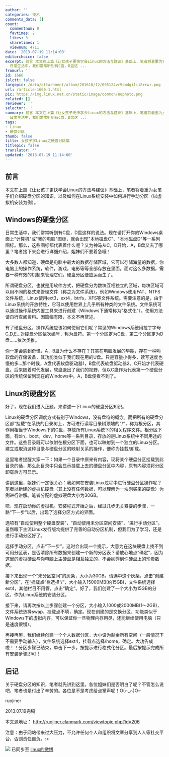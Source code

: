 ```yaml
---
author: ''
categories: 技术
comments_data: []
count:
  commentnum: 0
  favtimes: 2
  likes: 3
  sharetimes: 1
  viewnum: 4711
date: '2013-07-19 11:14:00'
editorchoice: false
excerpt: 前言 本文在上篇《让女孩子更快学会Linux的方法与建议》基础上，笔者将着重为女孩子们介绍硬盘分区的知识，以及如何在Linux系统安装中如何进行手动分区（以虚拟机安装为例）。
  日常生活中，我们常常听到有C盘，D盘这 ...
fromurl: ''
id: 1666
islctt: false
largepic: /data/attachment/album/201610/12/095124vr9cmdgilii8rrwr.png
url: /article-1666-1.html
pic: https://img.linux.net.cn/static/image/common/nophoto.png
related: []
reviewer: ''
selector: ''
summary: 前言 本文在上篇《让女孩子更快学会Linux的方法与建议》基础上，笔者将着重为女孩子们介绍硬盘分区的知识，以及如何在Linux系统安装中如何进行手动分区（以虚拟机安装为例）。
  日常生活中，我们常常听到有C盘，D盘这 ...
tags:
- Linux
- 硬盘分区
thumb: false
title: 女孩子学Linux之硬盘分区篇
titlepic: false
translator: ''
updated: '2013-07-19 11:14:00'
---
```


前言
--


本文在上篇《让女孩子更快学会Linux的方法与建议》基础上，笔者将着重为女孩子们介绍硬盘分区的知识，以及如何在Linux系统安装中如何进行手动分区（以虚拟机安装为例）。


Windows的硬盘分区
------------


日常生活中，我们常常听到有C盘，D盘这样的说法。现在请打开你的Windows桌面上"计算机"或"我的电脑"图标，就会出现"本地磁盘C"、"本地磁盘D"等一系列图标。那么，这些图标都代表着什么呢？又为神马从C，D开始，A，B盘又去了哪里？笔者接下来会进行详细介绍，姐妹们不要着急哦！


大多数人都知道，硬盘是电脑中最大的数据存储区域，它可以存储海量的数据。你电脑上的操作系统，软件，游戏，电影等等全部存放在里面。面对这么多数据，需要一种有效的机制来管理它们。硬盘分区便应运而生了。


所谓硬盘分区，也就是用软件方式，把硬盘分为数块互相独立的区域，每块区域可以用不同的格式来管理文件（称之为文件系统）。例如Windows使用FAT、NTFS文件系统，Linux使用ext3，ext4，btrfs，XFS等文件系统。需要注意的是，由于Linux系统的开放特性，它可以使用世界上几乎所有种类的文件系统。文件系统可以通过操作系统内置工具来进行创建（Windows下通常称为"格式化"）。使用方法请自行查阅资料。因篇幅有限，本文不再赘述。


有了硬盘分区，操作系统应该如何使用它们呢？常见的Windows系统用拉丁字母C,D,E…对硬盘分区依次编号，称为盘符。第一个分区定为C盘，第二个分区定为D盘……依次类推。


你一定会感到奇怪，A，B盘为什么不存在？其实在电脑发展的早期，存在一种叫软盘的存储设备，其功能类似于我们现在用的U盘。只是容量小得多，读写速度也慢的多…那个时候，A盘代表软盘驱动器1，B盘代表软盘驱动器2。C开始才代表硬盘。后来随着时代发展，软盘退出了我们的视野，但以C盘作为代表第一个硬盘分区的传统保留到现在的Windows中。A，B盘便看不到了。


Linux的硬盘分区
----------


好了，现在我们进入正题，来讲述一下Linux的硬盘分区知识。


Linux的硬盘分区调度方式有别于Windows，没有盘符的概念。而把所有的硬盘分区都"挂载"在系统的目录树上，方可进行读写目录树顶端的"/"，称为根分区，其作用相当于Windows下的C盘，存放所有Linux系统下的相关程序文件。根分区下面，有bin，boot，dev，home等一系列目录，存放的是Linux系统中不同用途的文件。这些目录既可以依附在根分区下面，也可以映射到一个独立的Linux分区。建立或取消这种目录与硬盘分区的映射关系的操作，便称为挂载/卸载。


这里笔者提醒大家一下：如果一个目录中原来有内容，现将某个硬盘分区挂载到此目录的话，那么此目录中只会显示挂载上去的硬盘分区中内容，原有内容须将分区卸载后方可显示。


讲到这里，姐妹们一定很关心：我如何在安装Linux过程中进行硬盘分区操作呢？笔者以新建的虚拟机硬盘（其上没有任何数据，可以理解为一块刚买来的硬盘）为例进行讲解。笔者分配的虚拟硬盘大小为30GB。


嗯，现在启动你的虚拟机。安装程式开始之后，经过几步无关紧要的步骤，一路“下一步”以后，出现了选择分区方式的界面。


选项有“自动使用整个硬盘安装”，“自动使用未分区空间安装”，“进行手动分区”。虽然眼下主流Linux发行版均提供了完善的自动分区机制，但我们为了学习，还是进行手动分区好了。


选择手动分区，点击“下一步”。这时会出现一个提示，大意为在这块硬盘上找不到可用分区表，是否清除所有数据来创建一个新的分区表？请放心地点“确定”，因为这里的虚拟硬盘与你电脑上主硬盘是相互独立的，不会妨碍到你硬盘上的珍贵数据。


接下来出现一个“未分区空间”的灰条，大小为30GB。请选中这个灰条，点击“创建新分区”，在“挂载点”栏选择“/”，大小输入15000MB(约15GB)，文件系统选择ext4，其他栏目不用管，点击“确定”。好了，我们创建了一个大小为15GB的分区，作为Linux系统的安装分区。


接下来，请再次按以上步骤创建一个分区，大小输入1000或2000MB(1～2GB)，文件系统选择swap，挂载点不填，确定。现在创建的是交换分区，功能类似于Windows下的虚拟内存，可以保证你一旦物理内存用尽，还能继续使用电脑（只是速度很慢）。


再接再厉，我们继续创建一个个人数据分区，大小设为剩余所有空间（一般情况下不需要手动输入），文件系统选择ext4，挂载点选择/home，确定。大功告成啦！！分区步骤已结束，单击下一步，按提示进行格式化分区。最后按提示完成所有安装步骤即可！


后记
--


关于硬盘分区的知识，笔者就先讲到这里。各位姐妹们是否明白了呢？不管怎么说吧，笔者也是付出了辛劳的。各位是不是考虑给点掌声呢！O(∩\_∩)O~  
  
ruojiner  
  
2013.07.19完稿


 


 


本文源地址： <http://ruojiner.clanmark.com/viewtopic.php?id=206> 


注意：由于网站带来过大压力，不允许任何个人和组织将文章分享到人人等社交平台，否则责任自负。:> 


![](https://img.linux.net.cn/xwb/images/bgimg/icon_logo.png) 已同步至 [linux的微博](http://weibo.com/1772191555/A0J6b1N9O)
